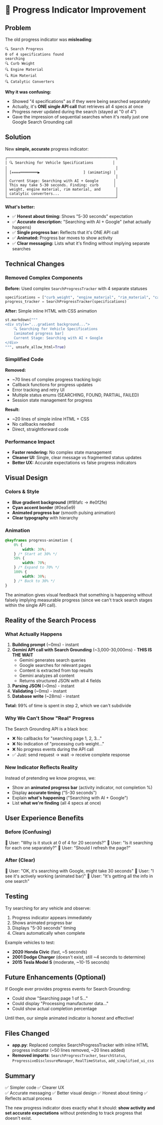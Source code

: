 # 🎯 Progress Indicator Improvement

## Problem

The old progress indicator was **misleading**:

```
🔍 Search Progress
0 of 4 specifications found
searching
🔍 Curb Weight
🔍 Engine Material
🔍 Rim Material
🔍 Catalytic Converters
```

**Why it was confusing:**

- Showed "4 specifications" as if they were being searched separately
- Actually, it's **ONE single API call** that retrieves all 4 specs at once
- Progress never updated during the search (stayed at "0 of 4")
- Gave the impression of sequential searches when it's really just one Google Search Grounding call

## Solution

New **simple, accurate** progress indicator:

```
┌──────────────────────────────────────────────────┐
│ 🔍 Searching for Vehicle Specifications         │
│                                                  │
│ [====════════▶                    ] (animating) │
│                                                  │
│ Current Stage: Searching with AI + Google       │
│ This may take 5-30 seconds. Finding: curb       │
│ weight, engine material, rim material, and       │
│ catalytic converters...                          │
└──────────────────────────────────────────────────┘
```

**What's better:**

- ✅ **Honest about timing:** Shows "5-30 seconds" expectation
- ✅ **Accurate description:** "Searching with AI + Google" (what actually happens)
- ✅ **Single progress bar:** Reflects that it's ONE API call
- ✅ **Animated:** Progress bar moves to show activity
- ✅ **Clear messaging:** Lists what it's finding without implying separate searches

## Technical Changes

### Removed Complex Components

**Before:** Used complex `SearchProgressTracker` with 4 separate statuses

```python
specifications = ["curb_weight", "engine_material", "rim_material", "catalytic_converters"]
progress_tracker = SearchProgressTracker(specifications)
```

**After:** Simple inline HTML with CSS animation

```python
st.markdown("""
<div style="...gradient background...">
    🔍 Searching for Vehicle Specifications
    [animated progress bar]
    Current Stage: Searching with AI + Google
</div>
""", unsafe_allow_html=True)
```

### Simplified Code

**Removed:**

- ~70 lines of complex progress tracking logic
- Callback functions for progress updates
- Error tracking and retry UI
- Multiple status enums (SEARCHING, FOUND, PARTIAL, FAILED)
- Session state management for progress

**Result:**

- ~20 lines of simple inline HTML + CSS
- No callbacks needed
- Direct, straightforward code

### Performance Impact

- **Faster rendering:** No complex state management
- **Cleaner UI:** Single, clear message vs fragmented status updates
- **Better UX:** Accurate expectations vs false progress indicators

## Visual Design

### Colors & Style

- **Blue gradient background** (#f8fafc → #e0f2fe)
- **Cyan accent border** (#0ea5e9)
- **Animated progress bar** (smooth pulsing animation)
- **Clear typography** with hierarchy

### Animation

```css
@keyframes progress-animation {
	0% {
		width: 30%;
	} /* Start at 30% */
	50% {
		width: 70%;
	} /* Expand to 70% */
	100% {
		width: 30%;
	} /* Back to 30% */
}
```

The animation gives visual feedback that something is happening without falsely implying measurable progress (since we can't track search stages within the single API call).

## Reality of the Search Process

### What Actually Happens

1. **Building prompt** (~0ms) - instant
2. **Gemini API call with Search Grounding** (~3,000-30,000ms) - **THIS IS THE WAIT**
   - Gemini generates search queries
   - Google searches for relevant pages
   - Content is extracted from top results
   - Gemini analyzes all content
   - Returns structured JSON with all 4 fields
3. **Parsing JSON** (~0ms) - instant
4. **Validating** (~0ms) - instant
5. **Database write** (~28ms) - instant

**Total:** 99% of time is spent in step 2, which we can't subdivide

### Why We Can't Show "Real" Progress

The Search Grounding API is a black box:

- ❌ No callbacks for "searching page 1, 2, 3..."
- ❌ No indication of "processing curb weight..."
- ❌ No progress events during the API call
- ✅ Just: send request → wait → receive complete response

### New Indicator Reflects Reality

Instead of pretending we know progress, we:

- Show an **animated progress bar** (activity indicator, not completion %)
- Display **accurate timing** ("5-30 seconds")
- Explain **what's happening** ("Searching with AI + Google")
- List **what we're finding** (all 4 specs at once)

## User Experience Benefits

### Before (Confusing)

👤 User: "Why is it stuck at 0 of 4 for 20 seconds?"
👤 User: "Is it searching for each one separately?"
👤 User: "Should I refresh the page?"

### After (Clear)

👤 User: "OK, it's searching with Google, might take 30 seconds"
👤 User: "I see it's actively working (animated bar)"
👤 User: "It's getting all the info in one search"

## Testing

Try searching for any vehicle and observe:

1. Progress indicator appears immediately
2. Shows animated progress bar
3. Displays "5-30 seconds" timing
4. Clears automatically when complete

Example vehicles to test:

- **2020 Honda Civic** (fast, ~5 seconds)
- **2001 Dodge Charger** (doesn't exist, still ~4 seconds to determine)
- **2015 Tesla Model S** (moderate, ~10-15 seconds)

## Future Enhancements (Optional)

If Google ever provides progress events for Search Grounding:

- Could show "Searching page 1 of 5..."
- Could display "Processing manufacturer data..."
- Could show actual completion percentage

Until then, our simple animated indicator is honest and effective!

## Files Changed

- **app.py**: Replaced complex SearchProgressTracker with inline HTML progress indicator (~50 lines removed, ~20 lines added)
- **Removed imports**: `SearchProgressTracker`, `SearchStatus`, `ProgressiveDisclosureManager`, `RealTimeStatus`, `add_simplified_ui_css`

## Summary

✅ Simpler code
✅ Clearer UX  
✅ Accurate messaging
✅ Better visual design
✅ Honest about timing
✅ Reflects actual process

The new progress indicator does exactly what it should: **show activity and set accurate expectations** without pretending to track progress that doesn't exist.
